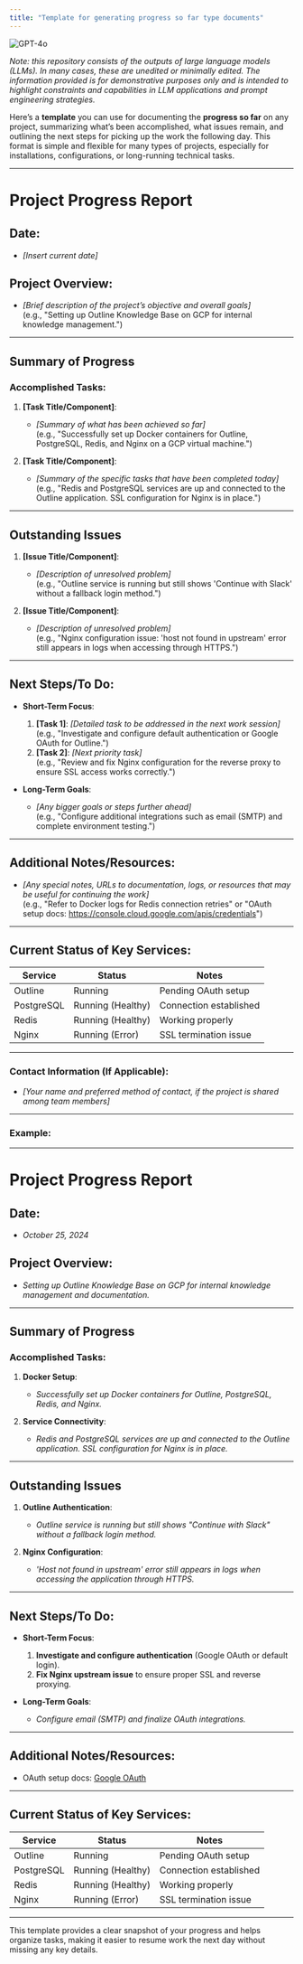 ```yaml
---
title: "Template for generating progress so far type documents"
---
```

![GPT-4o](https://img.shields.io/badge/GPT--4o-3333FF?style=for-the-badge&logo=openai&logoColor=white)



*Note: this repository consists of the outputs of large language models (LLMs). In many cases, these are unedited or minimally edited. The information provided is for demonstrative purposes only and is intended to highlight constraints and capabilities in LLM applications and prompt engineering strategies.*


Here’s a **template** you can use for documenting the **progress so far** on any project, summarizing what’s been accomplished, what issues remain, and outlining the next steps for picking up the work the following day. This format is simple and flexible for many types of projects, especially for installations, configurations, or long-running technical tasks.

---

# **Project Progress Report**

## **Date**:  
- _[Insert current date]_

## **Project Overview**:
- _[Brief description of the project’s objective and overall goals]_  
  (e.g., "Setting up Outline Knowledge Base on GCP for internal knowledge management.")

---

## **Summary of Progress**

### **Accomplished Tasks**:
1. **[Task Title/Component]**:
   - _[Summary of what has been achieved so far]_  
   (e.g., "Successfully set up Docker containers for Outline, PostgreSQL, Redis, and Nginx on a GCP virtual machine.")
   
2. **[Task Title/Component]**:
   - _[Summary of the specific tasks that have been completed today]_  
   (e.g., "Redis and PostgreSQL services are up and connected to the Outline application. SSL configuration for Nginx is in place.")

---

## **Outstanding Issues**

1. **[Issue Title/Component]**:
   - _[Description of unresolved problem]_  
   (e.g., "Outline service is running but still shows 'Continue with Slack' without a fallback login method.")
   
2. **[Issue Title/Component]**:
   - _[Description of unresolved problem]_  
   (e.g., "Nginx configuration issue: 'host not found in upstream' error still appears in logs when accessing through HTTPS.")

---

## **Next Steps/To Do**:
- **Short-Term Focus**:
   1. **[Task 1]**: _[Detailed task to be addressed in the next work session]_  
      (e.g., "Investigate and configure default authentication or Google OAuth for Outline.")
   2. **[Task 2]**: _[Next priority task]_  
      (e.g., "Review and fix Nginx configuration for the reverse proxy to ensure SSL access works correctly.")

- **Long-Term Goals**:
   - _[Any bigger goals or steps further ahead]_  
     (e.g., "Configure additional integrations such as email (SMTP) and complete environment testing.")

---

## **Additional Notes/Resources**:
- _[Any special notes, URLs to documentation, logs, or resources that may be useful for continuing the work]_  
  (e.g., "Refer to Docker logs for Redis connection retries" or "OAuth setup docs: https://console.cloud.google.com/apis/credentials")

---

## **Current Status of Key Services**:
| **Service**        | **Status**        | **Notes**                            |
|--------------------|-------------------|--------------------------------------|
| Outline            | Running           | Pending OAuth setup                  |
| PostgreSQL         | Running (Healthy) | Connection established               |
| Redis              | Running (Healthy) | Working properly                     |
| Nginx              | Running (Error)   | SSL termination issue                |

---

### **Contact Information (If Applicable)**:
- _[Your name and preferred method of contact, if the project is shared among team members]_

---

### Example:

---

# **Project Progress Report**

## **Date**:  
- _October 25, 2024_

## **Project Overview**:
- _Setting up Outline Knowledge Base on GCP for internal knowledge management and documentation._

---

## **Summary of Progress**

### **Accomplished Tasks**:
1. **Docker Setup**:
   - _Successfully set up Docker containers for Outline, PostgreSQL, Redis, and Nginx._
   
2. **Service Connectivity**:
   - _Redis and PostgreSQL services are up and connected to the Outline application. SSL configuration for Nginx is in place._

---

## **Outstanding Issues**

1. **Outline Authentication**:
   - _Outline service is running but still shows "Continue with Slack" without a fallback login method._
   
2. **Nginx Configuration**:
   - _'Host not found in upstream' error still appears in logs when accessing the application through HTTPS._

---

## **Next Steps/To Do**:
- **Short-Term Focus**:
   1. **Investigate and configure authentication** (Google OAuth or default login).
   2. **Fix Nginx upstream issue** to ensure proper SSL and reverse proxying.

- **Long-Term Goals**:
   - _Configure email (SMTP) and finalize OAuth integrations._

---

## **Additional Notes/Resources**:
- OAuth setup docs: [Google OAuth](https://console.cloud.google.com/apis/credentials)

---

## **Current Status of Key Services**:
| **Service**        | **Status**        | **Notes**                            |
|--------------------|-------------------|--------------------------------------|
| Outline            | Running           | Pending OAuth setup                  |
| PostgreSQL         | Running (Healthy) | Connection established               |
| Redis              | Running (Healthy) | Working properly                     |
| Nginx              | Running (Error)   | SSL termination issue                |

---

This template provides a clear snapshot of your progress and helps organize tasks, making it easier to resume work the next day without missing any key details.
